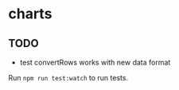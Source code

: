 # charts

## TODO

- test convertRows works with new data format

Run `npm run test:watch` to run tests.
